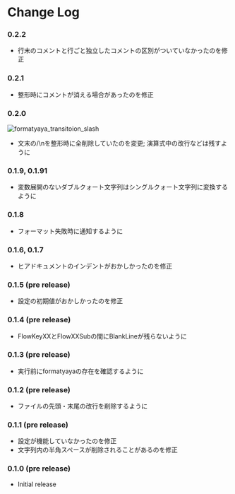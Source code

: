 # Change Log

### 0.2.2

- 行末のコメントと行ごと独立したコメントの区別がついていなかったのを修正

### 0.2.1

- 整形時にコメントが消える場合があったのを修正

### 0.2.0

![formatyaya_transitoion_slash](https://user-images.githubusercontent.com/39634779/221236137-c34f5143-0f04-4fab-8ee6-2251d1d8122f.gif)

- 文末の/\nを整形時に全削除していたのを変更; 演算式中の改行などは残すように

### 0.1.9, 0.1.91

- 変数展開のないダブルクォート文字列はシングルクォート文字列に変換するように

### 0.1.8

- フォーマット失敗時に通知するように

### 0.1.6, 0.1.7

- ヒアドキュメントのインデントがおかしかったのを修正

### 0.1.5 (pre release)

- 設定の初期値がおかしかったのを修正

### 0.1.4 (pre release)

- FlowKeyXXとFlowXXSubの間にBlankLineが残らないように

### 0.1.3 (pre release)

- 実行前にformatyayaの存在を確認するように

### 0.1.2 (pre release)

- ファイルの先頭・末尾の改行を削除するように

### 0.1.1 (pre release)

- 設定が機能していなかったのを修正
- 文字列内の半角スペースが削除されることがあるのを修正

### 0.1.0 (pre release)

- Initial release
